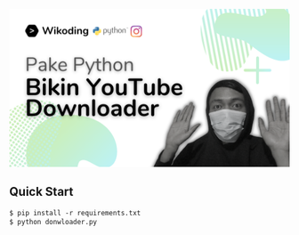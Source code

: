 !["Python Youtube Downloader"](cover.png)

## Quick Start

```
$ pip install -r requirements.txt
$ python donwloader.py
```


